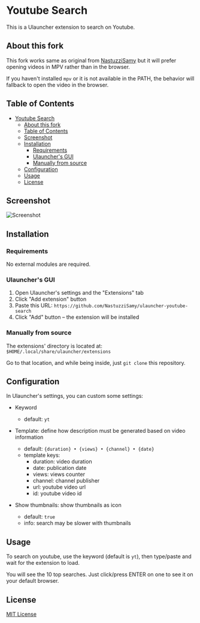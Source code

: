 # Youtube Search

This is a Ulauncher extension to search on Youtube.

## About this fork

This fork works same as original from [NastuzziSamy](https://github.com/NastuzziSamy/ulauncher-youtube-search) but it will prefer opening videos in MPV rather than in the browser.

If you haven't installed `mpv` or it is not available in the PATH, the behavior will fallback to open the video in the browser.

## Table of Contents

- [Youtube Search](#youtube-search)
  - [About this fork](#about-this-fork)
  - [Table of Contents](#table-of-contents)
  - [Screenshot](#screenshot)
  - [Installation](#installation)
    - [Requirements](#requirements)
    - [Ulauncher's GUI](#ulaunchers-gui)
    - [Manually from source](#manually-from-source)
  - [Configuration](#configuration)
  - [Usage](#usage)
  - [License](#license)

## Screenshot

![Screenshot](images/screenshot.png)

## Installation

### Requirements

No external modules are required.

### Ulauncher's GUI

1. Open Ulauncher's settings and the "Extensions" tab
2. Click "Add extension" button
3. Paste this URL: `https://github.com/NastuzziSamy/ulauncher-youtube-search`
4. Click "Add" button – the extension will be installed

### Manually from source

The extensions' directory is located at: `$HOME/.local/share/ulauncher/extensions`

Go to that location, and while being inside, just `git clone` this repository.

## Configuration

In Ulauncher's settings, you can custom some settings:
- Keyword
  - default: `yt`

- Template: define how description must be generated based on video information
  - default: `{duration} • {views} • {channel} • {date}`
  - template keys:
    - duration: video duration
    - date: publication date
    - views: views counter
    - channel: channel publisher
    - url: youtube video url
    - id: youtube video id

- Show thumbnails: show thumbnails as icon
  - default: `true`
  - info: search may be slower with thumbnails

## Usage

To search on youtube, use the keyword (default is `yt`), then type/paste and wait for the extension to load.

You will see the 10 top searches. Just click/press ENTER on one to see it on your default browser.

## License

[MIT License](LICENSE)
